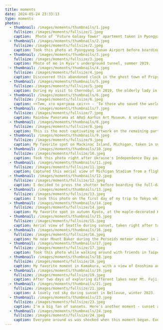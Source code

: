 ```yaml
---
title: moments
date: 2024-05-24 23:33:13
type: moments
photos:
  - thumbnail: /images/moments/thumbnails/1.jpeg
    fullsize: /images/moments/fullsize/1.jpeg
    caption:  Photo of ‘Future Galaxy Tower' apartment taken in Pyongyang, North Korea in 2016. My first impression was surprise at seeing such building in the North.
  - thumbnail: /images/moments/thumbnails/2.jpeg
    fullsize: /images/moments/fullsize/2.jpeg
    caption: Took this photo at Pyongyang Sunan Airport before boarding Air Koryo's flight back to Beijing.
  - thumbnail: /images/moments/thumbnails/3.jpeg
    fullsize: /images/moments/fullsize/3.jpeg
    caption: Photo of me in Kyiv's underground tunnel, summer 2019.
  - thumbnail: /images/moments/thumbnails/4.jpeg
    fullsize: /images/moments/fullsize/4.jpeg
    caption: Discovered this abandoned clock in the ghost town of Pripyat, Chernobyl.
  - thumbnail: /images/moments/thumbnails/5.jpeg
    fullsize: /images/moments/fullsize/5.jpeg
    caption: During my visit to Chernobyl in 2019, the elderly lady in the picture, one of the few who chose to stay in Chernobyl after the incident, made a delicious meal for our group, with some of the strongest vodka I've ever tasted.
  - thumbnail: /images/moments/thumbnails/6.jpeg
    fullsize: /images/moments/fullsize/6.jpeg
    caption: <<Тим, хто врятував світ>> - 'To those who saved the world.' Photo taken near Chernobyl Fire Station.
  - thumbnail: /images/moments/thumbnails/7.jpeg
    fullsize: /images/moments/fullsize/7.jpeg
    caption: Rainbow Panorama at ARoS Aarhus Art Museum. A unique experience as part of my study journey in Aarhus, Denmark, in summer 2019.
  - thumbnail: /images/moments/thumbnails/8.jpeg
    fullsize: /images/moments/fullsize/8.jpeg
    caption: This is the most captivating artwork on the remaining part of the Berlin Wall from my visit in 2019. The artist behind this piece has a fascinating background—definitely worth looking up.
  - thumbnail: /images/moments/thumbnails/9.jpeg
    fullsize: /images/moments/fullsize/9.jpeg
    caption: My favorite spot on Mackinac Island, Michigan, taken in summer 2021. Also my first trip after COVID.
  - thumbnail: /images/moments/thumbnails/10.jpeg
    fullsize: /images/moments/fullsize/10.jpeg
    caption: Took this photo right after Ukraine's Independence Day parade finished in the center of Kyiv, 6 months before Russia's invasion of Ukraine.
  - thumbnail: /images/moments/thumbnails/11.jpeg
    fullsize: /images/moments/fullsize/11.jpeg
    caption: Captured this aerial view of Michigan Stadium from a flight on a Cessna 172.
  - thumbnail: /images/moments/thumbnails/12.jpeg
    fullsize: /images/moments/fullsize/12.jpeg
    caption: I decided to press the shutter before boarding the full-day train from Anchorage to Fairbanks, capturing Anchorage's sunrise during my first ever train experience in the States, March 2022.
  - thumbnail: /images/moments/thumbnails/13.jpeg
    fullsize: /images/moments/fullsize/13.jpeg
    caption: I took this photo on the first day of my trip to Tokyo while walking around Asakusa early in the morning. Captured the sunrise with Tokyo Skytree in the background, November 2022.
  - thumbnail: /images/moments/thumbnails/14.jpeg
    fullsize: /images/moments/fullsize/14.jpeg
    caption: My favorite spot in autumn Kyoto, at the maple-decorated Kiyomizu-dera, November 2022.
  - thumbnail: /images/moments/thumbnails/15.jpeg
    fullsize: /images/moments/fullsize/15.jpeg
    caption: Aerial view of Seattle during sunset, taken right after takeoff en route to Charlotte, summer 2023.
  - thumbnail: /images/moments/thumbnails/16.jpeg
    fullsize: /images/moments/fullsize/16.jpeg
    caption: Me near Mount Baker during the Perseids meteor shower in 2023. Always passionate about stargazing.
  - thumbnail: /images/moments/thumbnails/17.jpeg
    fullsize: /images/moments/fullsize/17.jpeg
    caption: Took this photo while walking around with friends in Taipei during sunset, September 2023.
  - thumbnail: /images/moments/thumbnails/18.jpeg
    fullsize: /images/moments/fullsize/18.jpeg
    caption: My favorite moment in Kamakura, with a view of Enoshima and Mt. Fuji during sunset, October 2023.
  - thumbnail: /images/moments/thumbnails/19.jpeg
    fullsize: /images/moments/fullsize/19.jpeg
    caption: After two days of exploring different lakes near Mt. Fuji, I found this spot and captured a spectacular view of Mt. Fuji with my rental Toyota Corolla near Lake Saiko.
  - thumbnail: /images/moments/thumbnails/21.jpeg
    fullsize: /images/moments/fullsize/21.jpeg
    caption: A lovely red sky during sunset in Bellevue, winter 2023.
  - thumbnail: /images/moments/thumbnails/23.jpeg
    fullsize: /images/moments/fullsize/23.jpeg
    caption: I'm a big fan of sunsets. Here's another moment - sunset at Santa Monica Beach, winter 2023.
  - thumbnail: /images/moments/thumbnails/24.jpeg
    fullsize: /images/moments/fullsize/24.jpeg
    caption: Everyone around us was shocked when this moment began. Even the naked eye could see the dancing purple colors in the sky. Taken at Washington Park near Anacortes, WA, May 2024.  
---
```

